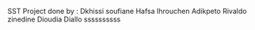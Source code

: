 SST Project done by : Dkhissi soufiane
Hafsa Ihrouchen
Adikpeto Rivaldo zinedine
Dioudia Diallo
ssssssssss
